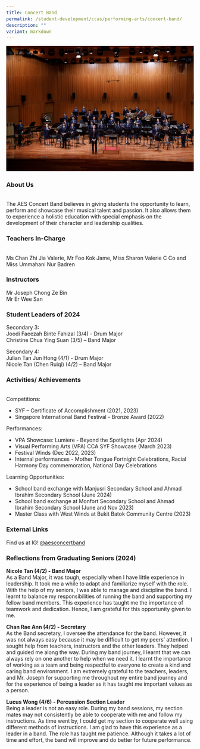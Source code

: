 ```yaml
---
title: Concert Band
permalink: /student-development/ccas/performing-arts/concert-band/
description: ""
variant: markdown
---
```

![](/images/6__SYF_2023.jpg)

### About Us
<br>
The AES Concert Band believes in giving students the opportunity to learn, perform and showcase their musical talent and passion. It also allows them to experience a holistic education with special emphasis on the development of their character and leadership qualities.
<br>

### Teachers In-Charge
<br>
Ms Chan Zhi Jia Valerie, Mr Foo Kok Jame, Miss Sharon Valerie C Co and Miss Ummahani Nur Badren
<br>

### Instructors
Mr Joseph Chong Ze Bin
<br>
Mr Er Wee San
### Student Leaders of 2024
Secondary 3:
<br>
Joodi Faeezah Binte Fahizal (3/4) - Drum Major <br>
Christine Chua Ying Suan (3/5) – Band Major


Secondary 4:
<br>
Julian Tan Jun Hong (4/1) - Drum Major <br>
Nicole Tan (Chen Ruiqi) (4/2) – Band Major

### Activities/ Achievements
<br>
Competitions: <br>

*   SYF – Certificate of Accomplishment (2021, 2023)
*   Singapore International Band Festival - Bronze Award (2022)

Performances: <br>

*   VPA Showcase: Lumiere - Beyond the Spotlights (Apr 2024)
*   Visual Performing Arts (VPA) CCA SYF Showcase (March 2023)
*   Festival Winds (Dec 2022, 2023)
*   Internal performances - Mother Tongue Fortnight Celebrations, Racial Harmony Day commemoration, National Day Celebrations

Learning Opportunities: <br>

*   School band exchange with Manjusri Secondary School and Ahmad Ibrahim Secondary School (June 2024)
*   School band exchange at Monfort Secondary School and Ahmad Ibrahim Secondary School (June and Nov 2023)
*   Master Class with West Winds at Bukit Batok Community Centre (2023)

### External Links
Find us at IG! [@aesconcertband](https://www.instagram.com/aesconcertband?igsh=MTl5eWh5dHRuaTg5Zw==)

### Reflections from Graduating Seniors (2024)

**Nicole Tan (4/2) - Band Major**<br>
As a Band Major, it was tough, especially when I have little experience in leadership. It took me a while to adapt and familiarize myself with the role. With the help of my seniors, I was able to manage and discipline the band. I learnt to balance my responsibilities of running the band and supporting my fellow band members. This experience has taught me the importance of teamwork and dedication. Hence, I am grateful for this opportunity given to me.

  

**Chan Rae Ann (4/2) - Secretary** <br>
As the Band secretary, I oversee the attendance for the band. However, it was not always easy because it may be difficult to get my peers’ attention. I sought help from teachers, instructors and the other leaders. They helped and guided me along the way. During my band journey, I learnt that we can always rely on one another to help when we need it. I learnt the importance of working as a team and being respectful to everyone to create a kind and caring band environment. I am extremely grateful to the teachers, leaders, and Mr. Joseph for supporting me throughout my entire band journey and for the experience of being a leader as it has taught me important values as a person.

**Lucus Wong (4/6) - Percussion Section Leader** <br>
Being a leader is not an easy role. During my band sessions, my section mates may not consistently be able to cooperate with me and follow my instructions. As time went by, I could get my section to cooperate well using different methods of instructions. I am glad to have this experience as a leader in a band. The role has taught me patience. Although it takes a lot of time and effort, the band will improve and do better for future performance.